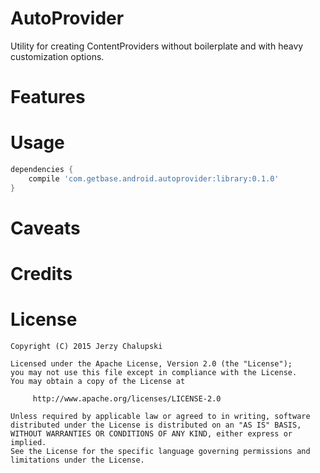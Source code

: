 AutoProvider
============
Utility for creating ContentProviders without boilerplate and with heavy customization options.

Features
========

Usage
=====
```groovy
dependencies {
    compile 'com.getbase.android.autoprovider:library:0.1.0'
}
```

Caveats
=======

Credits
=======

License
=======

    Copyright (C) 2015 Jerzy Chalupski

    Licensed under the Apache License, Version 2.0 (the "License");
    you may not use this file except in compliance with the License.
    You may obtain a copy of the License at

         http://www.apache.org/licenses/LICENSE-2.0

    Unless required by applicable law or agreed to in writing, software
    distributed under the License is distributed on an "AS IS" BASIS,
    WITHOUT WARRANTIES OR CONDITIONS OF ANY KIND, either express or implied.
    See the License for the specific language governing permissions and
    limitations under the License.
